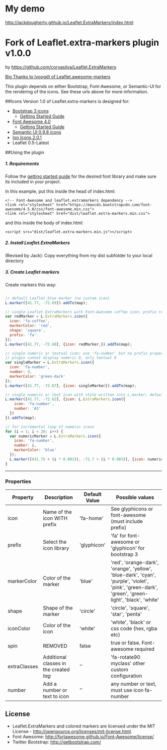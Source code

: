 # My demo
http://jackdougherty.github.io/Leaflet.ExtraMarkers/index.html

# Fork of Leaflet.extra-markers plugin v1.0.0
by https://github.com/coryasilva/Leaflet.ExtraMarkers

<a href="https://github.com/lvoogdt/Leaflet.awesome-markers">Big Thanks to lvoogdt of Leaflet.awesome-markers</a>

This plugin depends on either Bootstrap, Font-Awesome, or Semantic-UI for the rendering of the icons. See these urls above for more information.

##Icons
Version 1.0 of Leaflet.extra-markers is designed for:
- [Bootstrap 3 icons](http://twitter.github.com/bootstrap/)
  -  [Getting Started Guide](http://getbootstrap.com/getting-started/)
- [Font Awesome 4.0](http://fortawesome.github.com/Font-Awesome/)
  - [Getting Started Guide](http://fortawesome.github.io/Font-Awesome/get-started/)
- [Semantic UI 0.9.8 icons](http://semantic-ui.com/)
- [Ion Icons 2.0.1](http://ionicons.com/)
- Leaflet 0.5-Latest

##Using the plugin

##### 1. Requirements #####

Follow the [getting started guide](#icons) for the desired font library and make sure its included in your project.

In this example, put this inside the head of index.html:
```
<!-- Font-Awesome and leaflet.extramarkers dependency -->
<link rel="stylesheet" href="https://maxcdn.bootstrapcdn.com/font-awesome/4.5.0/css/font-awesome.min.css">
<link rel="stylesheet" href="dist/leaflet.extra-markers.min.css">
```
and this inside the body of index.html:
```
<script src="dist/leaflet.extra-markers.min.js"></script>
```

##### 2. Install Leaflet.ExtraMarkers #####

(Revised by Jack): Copy everything from my dist subfolder to your local directory

##### 3. Create Leaflet markers #####

Create markers this way:
````js

// default Leaflet blue marker (no custom icon)
L.marker([41.77, -72.69]).addTo(map);

// single Leaflet.ExtraMarkers with Font-Awesome coffee icon; prefix required
var redMarker = L.ExtraMarkers.icon({
  icon: 'fa-coffee',
  markerColor: 'red',
  shape: 'square',
  prefix: 'fa'
});
L.marker([41.77, -72.68], {icon: redMarker,}).addTo(map);

// single numeric or textual icon: use 'fa-number' but no prefix property
// plugin cannot display numeric 0, only textual 0
var singleMarker = L.ExtraMarkers.icon({
  icon: 'fa-number',
  number: 4,
  markerColor: 'green-dark'
});
L.marker([41.77, -72.67], {icon: singleMarker}).addTo(map);

// single numeric or text icon with style written into L.marker; default color is red
L.marker([41.77, -72.62], {icon: L.ExtraMarkers.icon({
    icon: 'fa-number',
    number: 'A3'
  })
}).addTo(map);

// for incremental loop of numeric icons
for (i = 1; i < 20; i++) {
  var numericMarker = L.ExtraMarkers.icon({
    icon: 'fa-number',
    number: i,
    markerColor: 'blue'
  });
  L.marker([(41.75 + (i * 0.001)), -72.7 + (i * 0.003)], {icon: numericMarker}).addTo(map);
}
````
---


### Properties

| Property        | Description                  | Default Value | Possible  values                                     |
| --------------- | ---------------------------- | ------------- | ---------------------------------------------------- |
| icon            | Name of the icon WITH prefix | 'fa-home'     | See glyphicons or font-awesome (must include prefix)  |
| prefix          | Select the icon library       | 'glyphicon'   | 'fa' for font-awesome or 'glyphicon' for bootstrap 3 |
| markerColor     | Color of the marker          | 'blue'        | 'red', 'orange-dark', 'orange', 'yellow', 'blue-dark', 'cyan', 'purple', 'violet', 'pink', 'green-dark', 'green', 'green-light', 'black', 'white' |
| shape           | Shape of the marker          | 'circle'      | 'circle', 'square', 'star', 'penta' |
| iconColor       | Color of the icon            | 'white'       | 'white', 'black' or css code (hex, rgba etc) |
| spin            | REMOVED                      | false         | true or false. Font-awesome required |
| extraClasses    | Additional classes in the created <i> tag | '' | 'fa-rotate90 myclass' other custom configuration |
| number          | Add a number or text to icon| ''             | any number or text, must use icon fa-number |

## License
- Leaflet.ExtraMarkers and colored markers are licensed under the MIT License - http://opensource.org/licenses/mit-license.html.
- Font Awesome: http://fortawesome.github.io/Font-Awesome/license/
- Twitter Bootstrap: http://getbootstrap.com/
